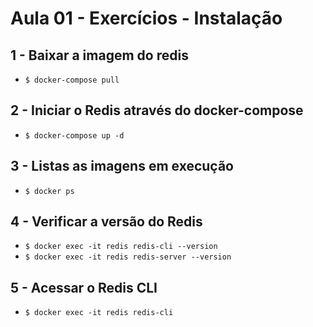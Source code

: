 # Aula 01 - Exercícios - Instalação

## 1 - Baixar a imagem do redis

- `$ docker-compose pull`

## 2 - Iniciar o Redis através do docker-compose

- `$ docker-compose up -d`

## 3 - Listas as imagens em execução

- `$ docker ps`

## 4 - Verificar a versão do Redis

- `$ docker exec -it redis redis-cli --version`
- `$ docker exec -it redis redis-server --version`

## 5 - Acessar o Redis CLI

- `$ docker exec -it redis redis-cli`
